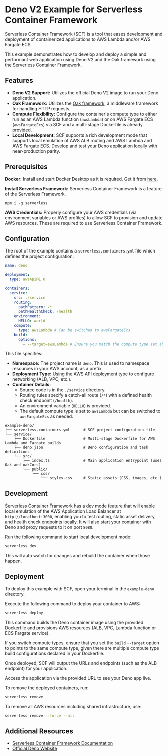 # Deno V2 Example for Serverless Container Framework

Serverless Container Framework (SCF) is a tool that eases development and deployment of containerized applications to AWS Lambda and/or AWS Fargate ECS.

This example demonstrates how to develop and deploy a simple and performant web application using Deno V2 and the Oak framework using the Serverless Container Framework.

## Features

- **Deno V2 Support:** Utilizes the official Deno V2 image to run your Deno application.
- **Oak Framework:** Utilizes the [Oak framework](https://deno.land/x/oak), a middleware framework for handling HTTP requests.
- **Compute Flexibility:** Configure the container's compute type to either run as an AWS Lambda function (`awsLambda`) or on AWS Fargate ECS (`awsFargateEcs`) via SCF and a multi-stage Dockerfile is already provided.
- **Local Development:** SCF supports a rich development mode that supports local emulation of AWS ALB routing and AWS Lambda and AWS Fargate ECS. Develop and test your Deno application locally with near-production parity.

## Prerequisites

**Docker:** Install and start Docker Desktop as it is required. Get it from [here](https://www.docker.com).

**Install Serverless Framework:** Serverless Container Framework is a feature of the Serverless Framework.

```
npm i -g serverless
```

**AWS Credentials:** Properly configure your AWS credentials (via environment variables or AWS profiles) to allow SCF to provision and update AWS resources. These are required to use Serverless Container Framework.

## Configuration

The root of the example contains a `serverless.containers.yml` file which defines the project configuration:

```yaml
name: deno

deployment:
  type: awsApi@1.0

containers:
  service:
    src: ./service
    routing:
      pathPattern: /*
      pathHealthCheck: /health
    environment:
      HELLO: world
    compute:
      type: awsLambda # Can be switched to awsFargateEcs
    build:
      options:
        - --target=awsLambda # Ensure you match the compute type set above. Sets the target build stage for the Dockerfile.
```

This file specifies:
- **Namespace:** The project name is `deno`. This is used to namespace resources in your AWS account, as a prefix.
- **Deployment Type:** Using the AWS API deployment type to configure networking (ALB, VPC, etc.).
- **Container Details:**  
  - Source code is in the `./service` directory.
  - Routing rules specify a catch-all route (`/*`) with a defined health check endpoint (`/health`).
  - An environment variable (`HELLO`) is provided.
  - The default compute type is set to `awsLambda` but can be switched to `awsFargateEcs` as needed.

```
example-deno/
├── serverless.containers.yml      # SCF project configuration file
└── service/
    ├── Dockerfile                 # Multi-stage Dockerfile for AWS Lambda and Fargate builds
    ├── deno.json                  # Deno configuration and task definitions
    └── src/
        ├── index.ts               # Main application entrypoint (uses Oak and oakCors)
        └── public/
            └── css/
                └── styles.css     # Static assets (CSS, images, etc.)
```

## Development

Serverless Container Framework has a dev mode feature that will enable local emulation of the AWS Application Load Balancer at `http://localhost:3000`, enabling you to test routing, static asset delivery, and health check endpoints locally. It will also start your container with Deno and proxy requests to it on port `8080`.
  
Run the following command to start local development mode:

```bash
serverless dev
```

This will auto watch for changes and rebuild the container when those happen.

## Deployment

To deploy this example with SCF, open your terminal in the `example-deno` directory.

Execute the following command to deploy your container to AWS:

```bash
serverless deploy
```

This command builds the Deno container image using the provided Dockerfile and provisions AWS resources (ALB, VPC, Lambda function or ECS Fargate service).

If you switch compute types, ensure that you set the `build` `--target` option to points to the same compute type, given there are multiple compute type build configurations declared in your Dockerfile.

Once deployed, SCF will output the URLs and endpoints (such as the ALB endpoint) for your application.

Access the application via the provided URL to see your Deno app live.

To remove the deployed containers, run:

```bash
serverless remove
```

To remove all AWS resources including shared infrastructure, use:

```bash
serverless remove --force --all
```

## Additional Resources

* [Serverless Container Framework Documentation](https://serverless.com/containers/docs)
* [Official Deno Website](https://deno.land/)
